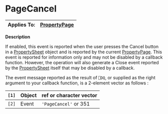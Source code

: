 




<h1 class="heading"><span class="name">PageCancel</span></h1>

| Applies To: | [PropertyPage](../a-z/propertypage.md) |
| --- | ---  |


**Description**


If enabled, this event is reported when the user presses the Cancel button in a [PropertySheet](../a-z/propertysheet.md) object and is reported by the current [PropertyPage](../a-z/propertypage.md). This event is reported for information only and may not be disabled by a callback function. However, the operation will also generate a Close event reported by the [PropertySheet](../a-z/propertysheet.md) itself that may be disabled by a callback.


The event message reported as the result of `⎕DQ`, or supplied as the right argument to your callback function, is a 2-element vector as follows :


| `[1]` | Object | ref or character vector |
| --- | --- | ---  |
| `[2]` | Event | `'PageCancel'` or 351 |



